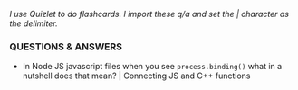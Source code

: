 *I use Quizlet to do flashcards. I import these q/a and set the | character as the delimiter.*

### QUESTIONS & ANSWERS
- In Node JS javascript files when you see `process.binding()` what in a nutshell does that mean? | Connecting JS and C++ functions